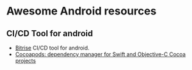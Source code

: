 # Awesome Android resources

## CI/CD Tool for android

* [Bitrise](https://www.bitrise.io/) CI/CD tool for android.
* [Cocoapods: dependency manager for Swift and Objective-C Cocoa projects](https://cocoapods.org/)
